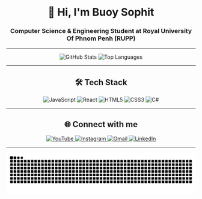 <!-- Profile Header -->
<h1 align="center">👋 Hi, I'm Buoy Sophit</h1>
<h3 align="center">Computer Science & Engineering Student at Royal University Of Phnom Penh (RUPP)</h3>

---

<!-- GitHub Stats & Top Languages -->
<p align="center">
  <img src="https://github-readme-stats.vercel.app/api?username=buoysophit&show_icons=true&theme=dracula&hide_title=true&count_private=true" height="180" alt="GitHub Stats" />
  <img src="https://github-readme-stats.vercel.app/api/top-langs?username=buoysophit&layout=compact&card_width=320&theme=dracula" height="180" alt="Top Languages" />
</p>

---

<!-- Skills Section -->
<h2 align="center">🛠️ Tech Stack</h2>
<p align="center">
  <img src="https://cdn.jsdelivr.net/gh/devicons/devicon/icons/javascript/javascript-original.svg" height="40" alt="JavaScript" />
  <img src="https://cdn.jsdelivr.net/gh/devicons/devicon/icons/react/react-original.svg" height="40" alt="React" />
  <img src="https://cdn.jsdelivr.net/gh/devicons/devicon/icons/html5/html5-original.svg" height="40" alt="HTML5" />
  <img src="https://cdn.jsdelivr.net/gh/devicons/devicon/icons/css3/css3-original.svg" height="40" alt="CSS3" />
  <img src="https://cdn.jsdelivr.net/gh/devicons/devicon/icons/csharp/csharp-original.svg" height="40" alt="C#" />
</p>

---

<!-- Connect Section -->
<h2 align="center">🌐 Connect with me</h2>
<p align="center">
  <a href="https://www.youtube.com/@YOURCHANNEL" target="_blank">
    <img src="https://img.shields.io/badge/YouTube-FF0000?style=for-the-badge&logo=youtube&logoColor=white" alt="YouTube" />
  </a>
  <a href="https://instagram.com/YOURUSERNAME" target="_blank">
    <img src="https://img.shields.io/badge/Instagram-E4405F?style=for-the-badge&logo=instagram&logoColor=white" alt="Instagram" />
  </a>
  <a href="mailto:YOURMAIL@gmail.com" target="_blank">
    <img src="https://img.shields.io/badge/Gmail-D14836?style=for-the-badge&logo=gmail&logoColor=white" alt="Gmail" />
  </a>
  <a href="https://linkedin.com/in/YOURUSERNAME" target="_blank">
    <img src="https://img.shields.io/badge/LinkedIn-0077B5?style=for-the-badge&logo=linkedin&logoColor=white" alt="LinkedIn" />
  </a>
</p>

---

<!-- Snake Animation or Fun Footer -->
<p align="center">
  <img src="https://raw.githubusercontent.com/buoysophit/Buoysophit/output/snake.svg" alt="Snake animation" />
</p>
